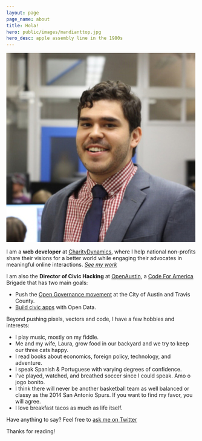 ```yaml
---
layout: page
page_name: about
title: Hola!
hero: public/images/mandianttop.jpg
hero_desc: apple assembly line in the 1980s
---
```


<img src="/public/images/mks_portrait.jpg" class="about-portrait" alt="portrait of me">

I am a **web developer** at [CharityDynamics](http://www.charitydynamics.com), where I help national non-profits share their visions for a better world while engaging their advocates in meaningful online interactions. *[See my work](/work)*

I am also the **Director of Civic Hacking** at [OpenAustin](http://www.open-austin.org), a [Code For America](http://www.codeforamerica.com) Brigade that has two main goals: 

* Push the [Open Governance movement](http://opengovernmentinitiative.org/) at the City of Austin and Travis County.
* [Build civic apps](http://www.open-austin.org/hack-team/projects) with Open Data.

Beyond pushing pixels, vectors and code, I have a few hobbies and interests:

* I play music, mostly on my fiddle. 
* Me and my wife, Laura, grow food in our backyard and we try to keep our three cats happy. 
* I read books about economics, foreign policy, technology, and adventure. 
* I speak Spanish & Portuguese with varying degrees of confidence. 
* I've played, watched, and breathed soccer since I could speak. Amo o jogo bonito.
* I think there will never be another basketball team as well balanced or classy as the 2014 San Antonio Spurs. If you want to find my favor, you will agree.
* I love breakfast tacos as much as life itself.

Have anything to say? Feel free to [ask me on Twitter](https:twitter.com/mateoclarke)

Thanks for reading!